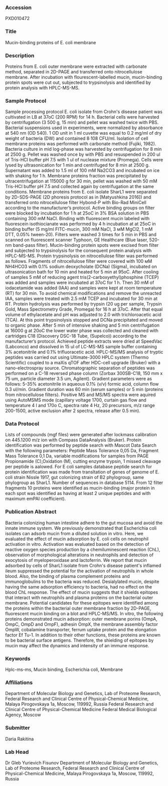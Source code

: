 ### Accession
PXD010472

### Title
Mucin-binding proteins of E. coli membrane

### Description
Proteins from E. coli outer membrane were extracted with carbonate method, separated in 2D-PAGE and transferred onto nitrocellulose membrane.  After incubation with flourescent-labelled mucin, mucin-binding protein spots were cut out, subjected to trypsinolysis and identified by protein analysis with HPLC-MS-MS.

### Sample Protocol
Sample processing protocol E. coli isolate from Crohn's disease patient was cultivated in LB at 37oC (200 RPM) for 14 h. Bacterial cells were harvested by centrifugation (3 500 g, 15 min) and pellet was washed twice with PBS. Bacterial suspensions used in experiments, were normalized by absorbance at 540 nm (OD 540). 1 OD unit in 1 ml cuvette was equal to 0.2 mg/ml of dry weight of bacteria (DW) and contained 8∙108 CFU/ml.  Isolation of cell membrane proteins was performed with carbonate method (Fujiki, 1982). Bacteria culture in mid log-phase was harvested by centrifugation for 8 min at 2500 g. Pellet was washed once by with PBS and resuspended in 200 ul of Tris-HCl buffer pH 7.5 with 1 ul of nuclease mixture (Promega). Cells were lysed by ultrasonication for 1 min and centrifuged for 8 min at 2500 g. Supernatant was added to 1.5 ml of 100 mM Na2CO3 and incubated on ice with shaking for 1 h. Membrane proteins fraction was precipitated by ultracentrifugation at 115000 g for 30 min, pellet was washed with 50 mM Tris-HCl buffer pH 7.5 and collected again by centrifugation at the same conditions. Membrane proteins from E. coli isolate SharL1 were separated by 2D-SDS-PAGE (2D phoresis protocol as in [Matyushkina 2016]) and transferred onto nitrocellulose filter Hybond-P with Bio-Rad MiniCell according to the manufacturer’s protocol. Active binding groups on filter were blocked by incubation for 1 h at 25oC in 3% BSA solution in PBS containing 300 mM NaCl. Binding with fluorescent mucin labeled with fluorescein isothiocianate was performed by 4 h incubation at at 25oC in binding buffer (5 mg/ml FITC-mucin, 300 mM NaCl, 3 мМ MgCl2, 1 mM DTT, 0.05% tween-20). Filters were washed 3 times for 5 min in PBS and scanned on fluorescent scanner Typhoon, GE Healthcare (Blue laser, 520-nm band-pass filter). Mucin-binding protein spots were excised from filter and subjected to trypsinolysis for the consequent protein analysis with HPLC-MS-MS. Protein trypsinolysis on nitrocellulose filter was performed as follows. Fragments of nitrocellulose filter were covered with 100 мМ NH4HCO3 with 0.1% sodium deoxycholate (DCNa) (Sigma), incubated on ultrasonication bath for 10 min and heated for 5 min at 95oC. After cooling of samples 5 mM of  reducing agent tris(2-carboxyethyl)phosphine (TCEP) was added and samples were incubated at 37oC for 1 h. Then 30 mM of iodacetamide was added (IAA) and samples were kept at room temperature (RT) for 30 min. To avoid chemical modifications and remove the unreacted IAA, samples were treated with 2.5 mM TCEP and incubated for 30 min at RT. Protein hydrolysis was performed by trypsin (20 ug per sample, Trypsin Gold, Mass Spectrometry Grade, Promega) for 16 h at 37oC. After that equal volume of ethylacetate and pH was adjusted to 2.0 with trichloroacetic acid (TCA). At this point trypsinolysis stopped and DCNa precipitated and moved to organic phase. After 5 min of intensive shaking and 5 min centrifugation at 16000 g at 20oC the lower water phase was collected and cleaned with cartridges C18 (Discovery DSC-18 Tube, (Supelco)) according to the manufacturer’s protocol. Achieved peptide extracts were dried at SpeedVac (Labconco) and dissolved in 15 ul of LC-MS-MS sample buffer containing 3% acetonitrile and 0.1% trifluoracetic acid. HPLC-MS/MS analysis of tryptic peptides was carried out using Ultimate-3000 HPLC system (Thermo Scientific) coupled to a maXis qTOF after HDC-cell upgrade (Bruker) with a nano-electrospray source. Chromatographic separation of peptides was performed on a C-18 reversed phase column (Zorbax 300SB-C18, 150 mm x 75 um, particle diameter 3.5 um, Agilent). Gradient parameters were as follows: 5-35% acetonitrile in aqueous 0.1% (v/v) formic acid, column flow 0.3 ul/min. Gradient duration was 60 min (serum samples) or 5 min (proteins from nitrocellulose filters). Positive MS and MS/MS spectra were aquired using AutoMSMS mode (capillary voltage 1700, curtain gas flow and temperature 4 l and 170o C, spectra rate 4 Hz, 20 precursors, m/z range 200-1500, active exclusion after 2 spectra, release after 0.5 min).

### Data Protocol
Lists of compounds (mgf files) were generated after lockmass calibration on 445.1200 m/z ion with Compass DataAnalysis (Bruker). Protein identification was performed by peptide search with Mascot Data Search with the following parameters: Peptide Mass Tolerance 0,05 Da, Fragment Mass Tolerance 0,1 Da, variable modifications for samples from PAGE Propionamide (C),Oxidation (M), cutting enzyme trypsin, 1 missed cleavage per peptide is aalowed. For E coli samples database peptide search for protein identification was made from transltation of genes of genome of E. coli strain Nissle 1917, gut colonizing strain of B2 phylogroup, same phylogroup as SharL1. Number of sequences in database 5114. From 12 filter fragments 10 proteins were identified as mucin-binding (major protein in each spot was identified as having at least 2 unique peptides and with maximum emPAI coefficient).

### Publication Abstract
Bacteria colonizing human intestine adhere to the gut mucosa and avoid the innate immune system. We previously demonstrated that Escherichia&#xa0;coli isolates can adsorb mucin from a diluted solution in&#xa0;vitro. Here, we evaluated the effect of mucin adsorption by E.&#xa0;coli cells on neutrophil activation in&#xa0;vitro. Activation was evaluated based on the detection of reactive oxygen species production by a chemiluminescent reaction (ChL), observation of morphological alterations in neutrophils and detection of exocytosis of myeloperoxidase and lactoferrin. We report that mucin adsorbed by cells of SharL1 isolate from Crohn's disease patient's inflamed ileum suppressed the potential for the activation of neutrophils in whole blood. Also, the binding of plasma complement proteins and immunoglobulins to the bacteria was reduced. Desialylated mucin, despite having the same adsorption efficiency to bacteria, had no effect on the blood ChL response. The effect of mucin suggests that it shields epitopes that interact with neutrophils and plasma proteins on the bacterial outer membrane. Potential candidates for these epitopes were identified among the proteins within the bacterial outer membrane fraction by 2D-PAGE, fluorescent mucin binding on a blot and HPLC-MS/MS. In&#xa0;vitro, the following proteins demonstrated mucin adsorption: outer membrane porins (OmpA, OmpC, OmpD and OmpF), adhesin OmpX, the membrane assembly factor OmpW, cobalamine transporter, ferrum uptake protein and the elongation factor Ef Tu-1. In addition to their other functions, these proteins are known to be bacterial surface antigens. Therefore, the shielding of epitopes by mucin may affect the dynamics and intensity of an immune response.

### Keywords
Hplc-ms-ms, Mucin binding, Escherichia coli, Membrane

### Affiliations
Department of Molecular Biology and Genetics, Lab of Proteome Research, Federal Research and Clinical Centre of Physical-Chemical Medicine, Malaya Pirogovskaya 1a, Moscow, 119992, Russia
Federal Research and Clinical Centre of Physical-Chemical Medicine Federal Medical Biological Agency, Moscow

### Submitter
Daria Rakitina

### Lab Head
Dr Gleb Yurievich Fisunov
Department of Molecular Biology and Genetics, Lab of Proteome Research, Federal Research and Clinical Centre of Physical-Chemical Medicine, Malaya Pirogovskaya 1a, Moscow, 119992, Russia


